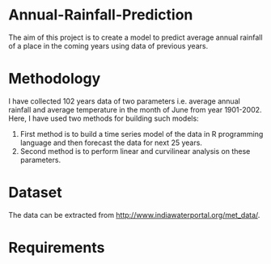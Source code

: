 # Annual-Rainfall-Prediction

The aim of this project is to create a model to predict average annual rainfall of a place in the coming years using data of previous years.

# Methodology

I have collected 102 years data of two parameters i.e. average annual rainfall and average temperature in the month of June from year 1901-2002. Here, I have used two methods for building such models:

1. First method is to build a time series model of the data in R programming language and then forecast
   the data for next 25 years. 
2. Second method is to perform linear and curvilinear analysis on these parameters.

# Dataset
The data can be extracted from http://www.indiawaterportal.org/met_data/.

# Requirements
